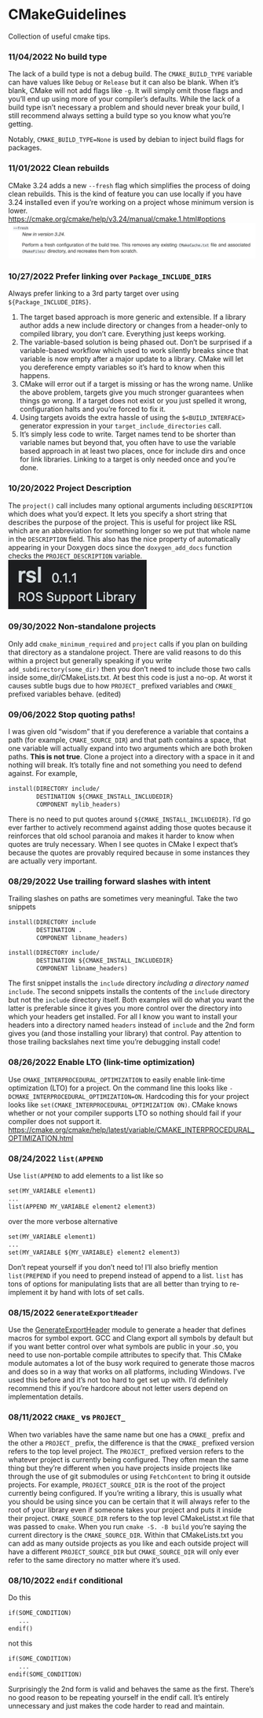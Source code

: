# CMakeGuidelines
Collection of useful cmake tips.

### 11/04/2022 No build type
The lack of a build type is not a debug build.
The `CMAKE_BUILD_TYPE` variable can have values like `Debug` or `Release` but it can also be blank. When it’s blank, CMake will not add flags like `-g`. It will simply omit those flags and you’ll end up using more of your compiler’s defaults.
While the lack of a build type isn’t necessary a problem and should never break your build, I still recommend always setting a build type so you know what you’re getting.

Notably, `CMAKE_BUILD_TYPE=None` is used by debian to inject build flags for packages.

### 11/01/2022 Clean rebuilds
CMake 3.24 adds a new `--fresh` flag which simplifies the process of doing clean rebuilds. This is the kind of feature you can use locally if you have 3.24 installed even if you’re working on a project whose minimum version is lower.  
https://cmake.org/cmake/help/v3.24/manual/cmake.1.html#options  
![](so_fresh.png)

### 10/27/2022 Prefer linking over `Package_INCLUDE_DIRS`
Always prefer linking to a 3rd party target over using `${Package_INCLUDE_DIRS}`.
1. The target based approach is more generic and extensible. If a library author adds a new include directory or changes from a header-only to compiled library, you don’t care. Everything just keeps working.
1. The variable-based solution is being phased out. Don’t be surprised if a variable-based workflow which used to work silently breaks since that variable is now empty after a major update to a library. CMake will let you dereference empty variables so it’s hard to know when this happens.
1. CMake will error out if a target is missing or has the wrong name. Unlike the above problem, targets give you much stronger guarantees when things go wrong. If a target does not exist or you just spelled it wrong, configuration halts and you’re forced to fix it.
1. Using targets avoids the extra hassle of using the `$<BUILD_INTERFACE>` generator expression in your `target_include_directories` call.
1. It’s simply less code to write. Target names tend to be shorter than variable names but beyond that, you often have to use the variable based approach in at least two places, once for include dirs and once for link libraries.  Linking to a target is only needed once and you’re done.

### 10/20/2022 Project Description
The `project()` call includes many optional arguments including `DESCRIPTION` which does what you’d expect. It lets you specify a short string that describes the purpose of the project. This is useful for project like RSL which are an abbreviation for something longer so we put that whole name in the `DESCRIPTION` field. This also has the nice property of automatically appearing in your Doxygen docs since the `doxygen_add_docs` function checks the `PROJECT_DESCRIPTION` variable.
![](rsl_description.png)

### 09/30/2022 Non-standalone projects
Only add `cmake_minimum_required` and `project` calls if you plan on building that directory as a standalone project. There are valid reasons to do this within a project but generally speaking if you write `add_subdirectory(some_dir)` then you don’t need to include those two calls inside some_dir/CMakeLists.txt. At best this code is just a no-op. At worst it causes subtle bugs due to how `PROJECT_` prefixed variables and `CMAKE_` prefixed variables behave. (edited) 

### 09/06/2022 Stop quoting paths!
I was given old “wisdom” that if you dereference a variable that contains a path (for example, `CMAKE_SOURCE_DIR`) and that path contains a space, that one variable will actually expand into two arguments which are both broken paths. **This is not true**. Clone a project into a directory with a space in it and nothing will break. It’s totally fine and not something you need to defend against.
For example,
```
install(DIRECTORY include/
        DESTINATION ${CMAKE_INSTALL_INCLUDEDIR}
        COMPONENT mylib_headers)
```
There is no need to put quotes around `${CMAKE_INSTALL_INCLUDEDIR}`. I’d go ever farther to actively recommend against adding those quotes because it reinforces that old school paranoia and makes it harder to know when quotes are truly necessary. When I see quotes in CMake I expect that’s because the quotes are provably required because in some instances they are actually very important.

### 08/29/2022 Use trailing forward slashes with intent
Trailing slashes on paths are sometimes very meaningful. Take the two snippets
```
install(DIRECTORY include
        DESTINATION .
        COMPONENT libname_headers)
```
```
install(DIRECTORY include/
        DESTINATION ${CMAKE_INSTALL_INCLUDEDIR}
        COMPONENT libname_headers)
```
The first snippet installs the `include` directory *including a directory named* `include`.
The second snippets installs the contents of the `include` directory but not the `include` directory itself. Both examples will do what you want the latter is preferable since it gives you more control over the directory into which your headers get installed. For all I know you want to install your headers into a directory named `headers` instead of `include` and the 2nd form gives you (and those installing your library) that control.
Pay attention to those trailing backslahes next time you’re debugging install code!

### 08/26/2022 Enable LTO (link-time optimization)
Use `CMAKE_INTERPROCEDURAL_OPTIMIZATION` to easily enable link-time optimization (LTO) for a project. On the command line this looks like `-DCMAKE_INTERPROCEDURAL_OPTIMIZATION=ON`. Hardcoding this for your project looks like `set(CMAKE_INTERPROCEDURAL_OPTIMIZATION ON)`. CMake knows whether or not your compiler supports LTO so nothing should fail if your compiler does not support it.
https://cmake.org/cmake/help/latest/variable/CMAKE_INTERPROCEDURAL_OPTIMIZATION.html

### 08/24/2022 `list(APPEND`
Use `list(APPEND` to add elements to a list like so
```
set(MY_VARIABLE element1)
...
list(APPEND MY_VARIABLE element2 element3)
```
over the more verbose alternative
```
set(MY_VARIABLE element1)
...
set(MY_VARIABLE ${MY_VARIABLE} element2 element3)
```
Don’t repeat yourself if you don’t need to!
I’ll also briefly mention `list(PREPEND` if you need to prepend instead of append to a list. `list` has tons of options for manipulating lists that are all better than trying to re-implement it by hand with lots of set calls.

### 08/15/2022 `GenerateExportHeader`
Use the [GenerateExportHeader](https://cmake.org/cmake/help/latest/module/GenerateExportHeader.html) module to generate a header that defines macros for symbol export. GCC and Clang export all symbols by default but if you want better control over what symbols are public in your .so, you need to use non-portable compile attributes to specify that. This CMake module automates a lot of the busy work required to generate those macros and does so in a way that works on all platforms, including Windows.
I’ve used this before and it’s not too hard to get set up with. I’d definitely recommend this if you’re hardcore about not letter users depend on implementation details.

### 08/11/2022 `CMAKE_` vs `PROJECT_`

When two variables have the same name but one has a `CMAKE_` prefix and the other a `PROJECT_` prefix, the difference is that the `CMAKE_` prefixed version refers to the top level project. The `PROJECT_` prefixed version refers to the whatever project is currently being configured. They often mean the same thing but they’re different when you have projects inside projects like through the use of git submodules or using `FetchContent` to bring it outside projects.
For example, `PROJECT_SOURCE_DIR` is the root of the project currently being configured. If you’re writing a library, this is usually what you should be using since you can be certain that it will always refer to the root of your library even if someone takes your project and puts it inside their project. `CMAKE_SOURCE_DIR` refers to the top level CMakeListst.xt file that was passed to `cmake`. When you run `cmake -S. -B build` you’re saying the current directory is the `CMAKE_SOURCE_DIR`. Within that CMakeLists.txt you can add as many outside projects as you like and each outside project will have a different `PROJECT_SOURCE_DIR` but `CMAKE_SOURCE_DIR` will only ever refer to the same directory no matter where it’s used.

### 08/10/2022 `endif` conditional

Do this
```
if(SOME_CONDITION)
   ...
endif()
```
not this
```
if(SOME_CONDITION)
   ...
endif(SOME_CONDITION)
```
Surprisingly the 2nd form is valid and behaves the same as the first. There’s no good reason to be repeating yourself in the endif call. It’s entirely unnecessary and just makes the code harder to read and maintain.
